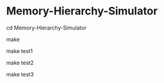 # Memory-Hierarchy-Simulator

cd Memory-Hierarchy-Simulator

make

make test1

make test2

make test3
